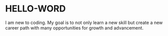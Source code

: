 # HELLO-WORD
I am new to coding. My goal is to not only learn a new skill but create a new career path with many opportunities for growth and advancement. 

